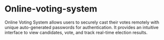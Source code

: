 # Online-voting-system
Online Voting System allows users to securely cast their votes remotely with unique auto-generated passwords for authentication. It provides an intuitive interface to view candidates, vote, and track real-time election results.
